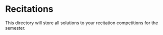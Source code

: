 # Recitations
This directory will store all solutions to your
recitation competitions for the semester.
